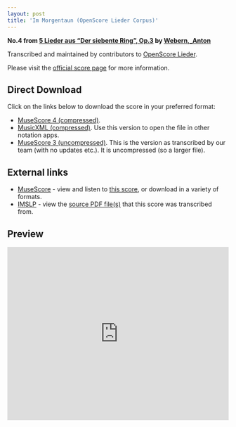 ```yaml
---
layout: post
title: 'Im Morgentaun (OpenScore Lieder Corpus)'
---
```


__No.4 from [5 Lieder aus “Der siebente Ring”, Op.3](https://fourscoreandmore.org/OpenScore/Webern%2C_Anton/5_Lieder_aus_%E2%80%9CDer_siebente_Ring%E2%80%9D%2C_Op.3/) by [Webern,_Anton](https://fourscoreandmore.org/OpenScore/Webern%2C_Anton)__

Transcribed and maintained by contributors to [OpenScore Lieder].

Please visit the [official score page] for more information.

[official score page]: https://musescore.com/openscore-lieder-corpus/scores/6716614
[OpenScore Lieder]: https://musescore.com/openscore-lieder-corpus

## Direct Download

Click on the links below to download the score in your preferred format:
- [MuseScore 4 (compressed)](https://fourscoreandmore.org/OpenScore/Webern%2C_Anton/5_Lieder_aus_%E2%80%9CDer_siebente_Ring%E2%80%9D%2C_Op.3/4_Im_Morgentaun.mscz).
- [MusicXML (compressed)](https://fourscoreandmore.org/OpenScore/Webern%2C_Anton/5_Lieder_aus_%E2%80%9CDer_siebente_Ring%E2%80%9D%2C_Op.3/4_Im_Morgentaun.mxl). Use this version to open the file in other notation apps.
- [MuseScore 3 (uncompressed)](https://raw.githubusercontent.com/OpenScore/Lieder/refs/heads/main/scores/Webern%2C_Anton/5_Lieder_aus_%E2%80%9CDer_siebente_Ring%E2%80%9D%2C_Op.3/4_Im_Morgentaun/lc6716614.mscx). This is the version as transcribed by our team (with no updates etc.). It is uncompressed (so a larger file).

## External links

- [MuseScore] - view and listen to [this score][MuseScore], or download in a variety of formats.
- [IMSLP] - view the [source PDF file(s)][IMSLP] that this score was transcribed from.

[MuseScore]: https://musescore.com/score/6716614
[IMSLP]: https://imslp.org/wiki/Special:ReverseLookup/09951

## Preview

<iframe width="100%" height="394" src="https://musescore.com/openscore-lieder-corpus/scores/6716614/embed" frameborder="0" allowfullscreen allow="autoplay; fullscreen"></iframe>
